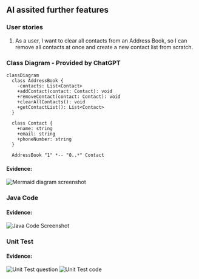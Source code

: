 ## AI assited further features

### User stories

1. As a user, I want to clear all contacts from an Address Book, so I can remove all contacts at once and create a new contact list from scratch.

### Class Diagram - Provided by ChatGPT

```mermaid
classDiagram
  class AddressBook {
    -contacts: List<Contact>
    +addContact(contact: Contact): void
    +removeContact(contact: Contact): void
    +clearAllContacts(): void
    +getContactList(): List<Contact>
  }

  class Contact {
    +name: string
    +email: string
    +phoneNumber: string
  }

  AddressBook "1" *-- "0..*" Contact
```

#### Evidence:
![Mermaid diagram screenshot](/images/classDiagram_screenshot.png)

### Java Code

#### Evidence:
![Java Code Screenshot](/images/javacode_screenshot.png)

### Unit Test

#### Evidence:

![Unit Test question](/images/unitTest_question.png)
![Unit Test code](/images/unitTest_code.png)